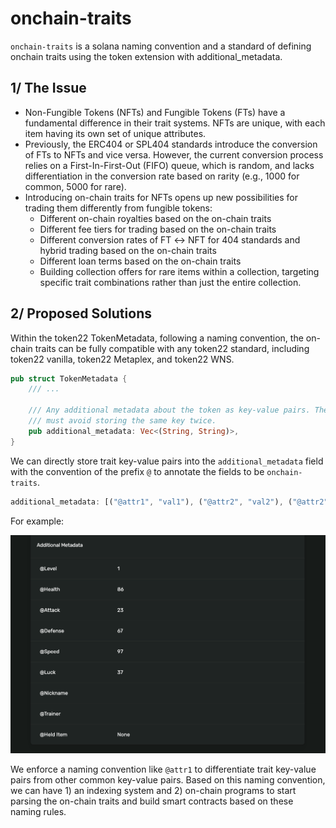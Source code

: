 # onchain-traits

`onchain-traits` is a solana naming convention and a standard of defining onchain traits using the token extension with additional_metadata.

## 1/ The Issue

- Non-Fungible Tokens (NFTs) and Fungible Tokens (FTs) have a fundamental difference in their trait systems. NFTs are unique, with each item having its own set of unique attributes.
- Previously, the ERC404 or SPL404 standards introduce the conversion of FTs to NFTs and vice versa. However, the current conversion process relies on a First-In-First-Out (FIFO) queue, which is random, and lacks differentiation in the conversion rate based on rarity (e.g., 1000 for common, 5000 for rare).
- Introducing on-chain traits for NFTs opens up new possibilities for trading them differently from fungible tokens:
    - Different on-chain royalties based on the on-chain traits
    - Different fee tiers for trading based on the on-chain traits
    - Different conversion rates of FT ↔ NFT for 404 standards and hybrid trading based on the on-chain traits
    - Different loan terms based on the on-chain traits
    - Building collection offers for rare items within a collection, targeting specific trait combinations rather than just the entire collection.

## 2/ Proposed Solutions

Within the token22 TokenMetadata, following a naming convention, the on-chain traits can be fully compatible with any token22 standard, including token22 vanilla, token22 Metaplex, and token22 WNS.

```rust
pub struct TokenMetadata {
    /// ...

    /// Any additional metadata about the token as key-value pairs. The program
    /// must avoid storing the same key twice.
    pub additional_metadata: Vec<(String, String)>,
}
```

We can directly store trait key-value pairs into the `additional_metadata` field with the convention of the prefix `@` to annotate the fields to be `onchain-traits`.

```rust
additional_metadata: [("@attr1", "val1"), ("@attr2", "val2"), ("@attr2", "val2")]
```

For example:

<img src="./demo.png" width="600">

We enforce a naming convention like `@attr1` to differentiate trait key-value pairs from other common key-value pairs. Based on this naming convention, we can have 1) an indexing system and 2) on-chain programs to start parsing the on-chain traits and build smart contracts based on these naming rules.


